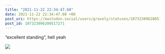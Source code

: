 ```yaml
---
title: "2021-11-22 22:34:47.68"
date: 2021-11-22 22:34:47.68 +00
post_uri: https://mastodon.social/users/gravely/statuses/107323096280517271
post_id: 107323096280517271
---
```

“excellent standing”, hell yeah


![](/images/107323096050031882.png)


